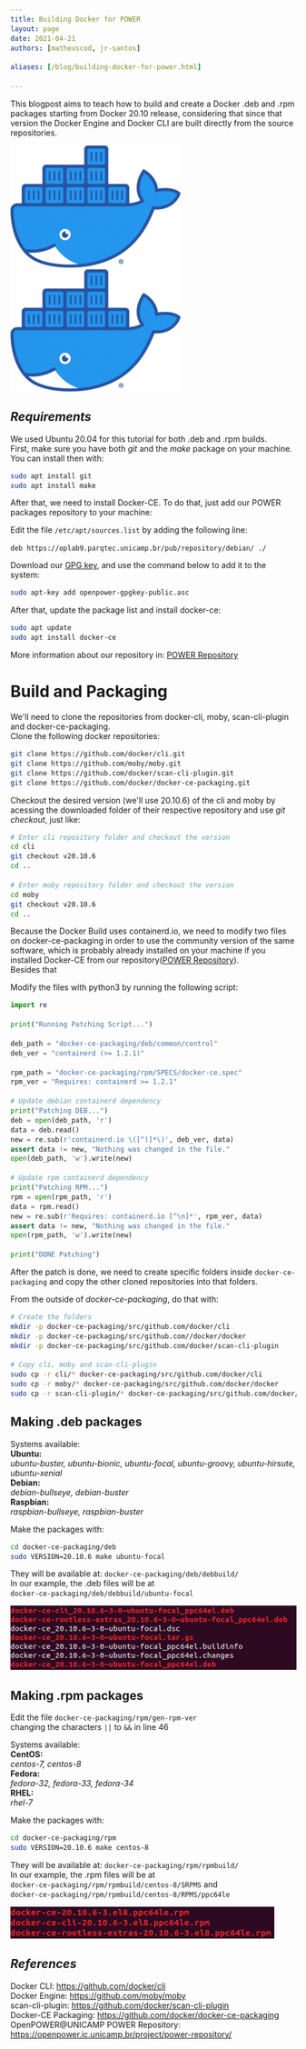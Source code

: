 ```yaml
---
title: Building Docker for POWER
layout: page
date: 2021-04-21
authors: [matheuscod, jr-santos]

aliases: [/blog/building-docker-for-power.html]

---
```


This blogpost aims to teach how to build and create a Docker .deb and .rpm packages starting from Docker 20.10 release, considering that since that version the Docker Engine and Docker CLI are built directly from the source repositories.  

![tf logo](Moby-logo.png)
<img src="./Moby-logo.png">

## *Requirements*
We used Ubuntu 20.04 for this tutorial for both .deb and .rpm builds.  
First, make sure you have both *git* and the *make* package on your machine.  
You can install then with:
```bash
sudo apt install git
sudo apt install make
```
After that, we need to install Docker-CE. To do that, just add our POWER packages repository to your machine:  

Edit the file `/etc/apt/sources.list` by adding the following line:  

`deb https://oplab9.parqtec.unicamp.br/pub/repository/debian/ ./`

Download our [GPG key](https://oplab9.parqtec.unicamp.br/pub/key/openpower-gpgkey-public.asc), and use the command below to add it to the system:  
```bash
sudo apt-key add openpower-gpgkey-public.asc
```

After that, update the package list and install docker-ce:  
```bash
sudo apt update
sudo apt install docker-ce
```
More information about our repository in: [POWER Repository](https://openpower.ic.unicamp.br/project/power-repository/)

# Build and Packaging

We'll need to clone the repositories from docker-cli, moby, scan-cli-plugin and docker-ce-packaging.  
Clone the following docker repositories:
```bash
git clone https://github.com/docker/cli.git
git clone https://github.com/moby/moby.git
git clone https://github.com/docker/scan-cli-plugin.git
git clone https://github.com/docker/docker-ce-packaging.git
```

Checkout the desired version (we'll use 20.10.6) of the cli and moby by acessing the downloaded folder of their respective repository and use *git checkout*, just like:
```bash
# Enter cli repository folder and checkout the version
cd cli
git checkout v20.10.6
cd ..

# Enter moby repository folder and checkout the version
cd moby
git checkout v20.10.6
cd ..
```

Because the Docker Build uses containerd.io, we need to modify two files on docker-ce-packaging in order to use the community version of the same software, which is probably already installed on your machine if you installed Docker-CE from our repository([POWER Repository](https://openpower.ic.unicamp.br/project/power-repository/)).  
Besides that

Modify the files with python3 by running the following script:  
```python
import re

print("Running Patching Script...")

deb_path = "docker-ce-packaging/deb/common/control"
deb_ver = "containerd (>= 1.2.1)"

rpm_path = "docker-ce-packaging/rpm/SPECS/docker-ce.spec"
rpm_ver = "Requires: containerd >= 1.2.1"

# Update debian containerd dependency
print("Patching DEB...")
deb = open(deb_path, 'r')
data = deb.read()
new = re.sub(r'containerd.io \([^)]*\)', deb_ver, data)
assert data != new, "Nothing was changed in the file."
open(deb_path, 'w').write(new)

# Update rpm containerd dependency
print("Patching RPM...")
rpm = open(rpm_path, 'r')
data = rpm.read()
new = re.sub(r'Requires: containerd.io [^\n]*', rpm_ver, data)
assert data != new, "Nothing was changed in the file."
open(rpm_path, 'w').write(new)

print("DONE Patching")
```

After the patch is done, we need to create specific folders inside `docker-ce-packaging` and copy the other cloned repositories into that folders.  

From the outside of *docker-ce-packaging*, do that with:
```bash
# Create the folders
mkdir -p docker-ce-packaging/src/github.com/docker/cli
mkdir -p docker-ce-packaging/src/github.com//docker/docker
mkdir -p docker-ce-packaging/src/github.com/docker/scan-cli-plugin

# Copy cli, moby and scan-cli-plugin
sudo cp -r cli/* docker-ce-packaging/src/github.com/docker/cli
sudo cp -r moby/* docker-ce-packaging/src/github.com/docker/docker
sudo cp -r scan-cli-plugin/* docker-ce-packaging/src/github.com/docker/scan-cli-plugin
```

## Making .deb packages
Systems available:  
**Ubuntu:**  
*ubuntu-buster, ubuntu-bionic, ubuntu-focal, ubuntu-groovy, ubuntu-hirsute, ubuntu-xenial*  
**Debian:**  
*debian-bullseye, debian-buster*  
**Raspbian:**  
*raspbian-bullseye, raspbian-buster*  

Make the packages with:
```bash
cd docker-ce-packaging/deb
sudo VERSION=20.10.6 make ubuntu-focal
```

They will be available at: `docker-ce-packaging/deb/debbuild/`  
In our example, the .deb files will be at  
`docker-ce-packaging/deb/debbuild/ubuntu-focal`  

![deb files](files.png)

## Making .rpm packages

Edit the file `docker-ce-packaging/rpm/gen-rpm-ver`  
changing the characters `||` to `&&` in line 46  

Systems available:  
**CentOS:**  
*centos-7, centos-8*  
**Fedora:**  
*fedora-32, fedora-33, fedora-34*  
**RHEL:**  
*rhel-7*  

Make the packages with:
```bash
cd docker-ce-packaging/rpm
sudo VERSION=20.10.6 make centos-8
```

They will be available at: `docker-ce-packaging/rpm/rpmbuild/`  
In our example, the .rpm files will be at  
`docker-ce-packaging/rpm/rpmbuild/centos-8/SRPMS` and  
`docker-ce-packaging/rpm/rpmbuild/centos-8/RPMS/ppc64le`  

![rpm files](files-rpm.png)

## *References*
Docker CLI: https://github.com/docker/cli  
Docker Engine: https://github.com/moby/moby  
scan-cli-plugin: https://github.com/docker/scan-cli-plugin  
Docker-CE Packaging: https://github.com/docker/docker-ce-packaging  
OpenPOWER@UNICAMP POWER Repository: https://openpower.ic.unicamp.br/project/power-repository/
